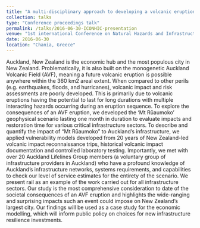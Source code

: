 ```yaml
---
title: "A multi-disciplinary approach to developing a volcanic eruption scenario and temporal evolution of impacts to critical infrastructure"
collection: talks
type: "Conference proceedings talk"
permalink: /talks/2016-06-30-ICONHIC-presentation
venue: "1st international Conference on Natural Hazards and Infrastructure "
date: 2016-06-30
location: "Chania, Greece"
---
```


Auckland, New Zealand is the economic hub and the most populous city in New Zealand. Problematically, it is also built
on the monogenetic Auckland Volcanic Field (AVF), meaning a future volcanic eruption is possible anywhere within the
360 km2 areal extent. When compared to other perils (e.g. earthquakes, floods, and hurricanes), volcanic impact and risk
assessments are poorly developed. This is primarily due to volcanic eruptions having the potential to last for long durations
with multiple interacting hazards occurring during an eruption sequence. To explore the consequences of an AVF
eruption, we developed the ‘Mt Rūaumoko’ geophysical scenario lasting one month in duration to evaluate impacts and
restoration time for various critical infrastructure sectors. To describe and quantify the impact of “Mt Rūaumoko” to
Auckland’s infrastructure, we applied vulnerability models developed from 20 years of New Zealand-led volcanic impact
reconnaissance trips, historical volcanic impact documentation and controlled laboratory testing. Importantly, we met
with over 20 Auckland Lifelines Group members (a voluntary group of infrastructure providers in Auckland) who have
a profound knowledge of Auckland’s infrastructure networks, systems requirements, and capabilities to check our level
of service estimates for the entirety of the scenario. We present rail as an example of the work carried out for all
infrastructure sectors. Our study is the most comprehensive consideration to date of the societal consequences of an AVF
eruption and highlights the wide-ranging and surprising impacts such an event could impose on New Zealand’s largest
city. Our findings will be used as a case study for the economic modelling, which will inform public policy on choices
for new infrastructure resilience investments.
